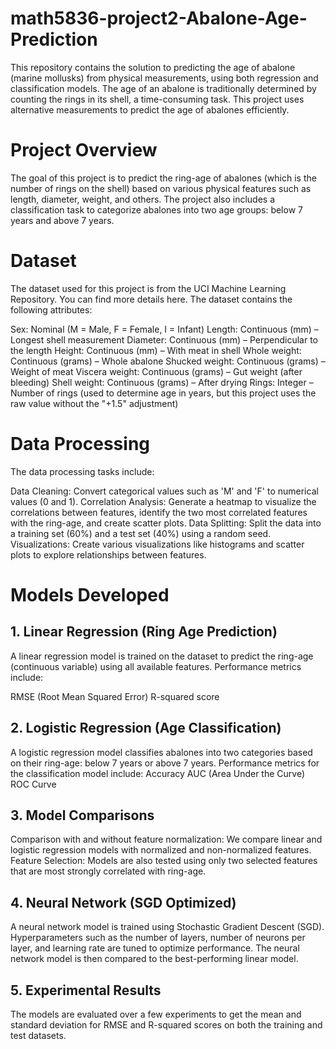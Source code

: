 # math5836-project2-Abalone-Age-Prediction

This repository contains the solution to predicting the age of abalone (marine mollusks) from physical measurements, using both regression and classification models. The age of an abalone is traditionally determined by counting the rings in its shell, a time-consuming task. This project uses alternative measurements to predict the age of abalones efficiently.

# Project Overview
The goal of this project is to predict the ring-age of abalones (which is the number of rings on the shell) based on various physical features such as length, diameter, weight, and others. The project also includes a classification task to categorize abalones into two age groups: below 7 years and above 7 years.

# Dataset
The dataset used for this project is from the UCI Machine Learning Repository. You can find more details here. The dataset contains the following attributes:

Sex: Nominal (M = Male, F = Female, I = Infant)
Length: Continuous (mm) – Longest shell measurement
Diameter: Continuous (mm) – Perpendicular to the length
Height: Continuous (mm) – With meat in shell
Whole weight: Continuous (grams) – Whole abalone
Shucked weight: Continuous (grams) – Weight of meat
Viscera weight: Continuous (grams) – Gut weight (after bleeding)
Shell weight: Continuous (grams) – After drying
Rings: Integer – Number of rings (used to determine age in years, but this project uses the raw value without the "+1.5" adjustment)

# Data Processing
The data processing tasks include:

Data Cleaning: Convert categorical values such as 'M' and 'F' to numerical values (0 and 1).
Correlation Analysis: Generate a heatmap to visualize the correlations between features, identify the two most correlated features with the ring-age, and create scatter plots.
Data Splitting: Split the data into a training set (60%) and a test set (40%) using a random seed.
Visualizations: Create various visualizations like histograms and scatter plots to explore relationships between features.

# Models Developed
## 1. Linear Regression (Ring Age Prediction)
A linear regression model is trained on the dataset to predict the ring-age (continuous variable) using all available features. Performance metrics include:

RMSE (Root Mean Squared Error)
R-squared score
## 2. Logistic Regression (Age Classification)
A logistic regression model classifies abalones into two categories based on their ring-age: below 7 years or above 7 years. Performance metrics for the classification model include:
Accuracy
AUC (Area Under the Curve)
ROC Curve

## 3. Model Comparisons
Comparison with and without feature normalization: We compare linear and logistic regression models with normalized and non-normalized features.
Feature Selection: Models are also tested using only two selected features that are most strongly correlated with ring-age.

## 4. Neural Network (SGD Optimized)
A neural network model is trained using Stochastic Gradient Descent (SGD). Hyperparameters such as the number of layers, number of neurons per layer, and learning rate are tuned to optimize performance. The neural network model is then compared to the best-performing linear model.

## 5. Experimental Results
The models are evaluated over a few experiments to get the mean and standard deviation for RMSE and R-squared scores on both the training and test datasets.

